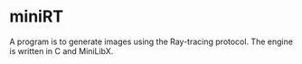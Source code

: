 # miniRT
A program is to generate images using the Ray-tracing protocol. The engine is written in C and MiniLibX.
